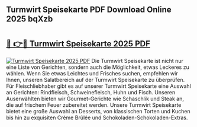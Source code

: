 ## Turmwirt Speisekarte PDF Download Online 2025 bqXzb

# <h2><a href="http://gccl59.nevu.top/?p=Turmwirt+Speisekarte">🔗 👉🔴 Turmwirt Speisekarte 2025 PDF</a></h2>

[![Turmwirt Speisekarte 2025 PDF](https://i.imgur.com/dBaPXMq.png)](http://gccl59.nevu.top/?p=Turmwirt+Speisekarte)
Die Turmwirt Speisekarte ist nicht nur eine Liste von Gerichten, sondern auch die Möglichkeit, etwas Leckeres zu wählen. Wenn Sie etwas Leichtes und Frisches suchen, empfehlen wir Ihnen, unseren Salatbereich auf der Turmwirt Speisekarte zu überprüfen. Für Fleischliebhaber gibt es auf unserer Turmwirt Speisekarte eine Auswahl an Gerichten: Rindfleisch, Schweinefleisch, Huhn und Fisch. Unseren Auserwählten bieten wir Gourmet-Gerichte wie Schaschlik und Steak an, die auf frischem Feuer zubereitet werden. Unsere Turmwirt Speisekarte bietet eine große Auswahl an Desserts, von klassischen Torten und Kuchen bis hin zu exquisiten Crème Brûlée und Schokoladen-Schokoladen-Extras.
